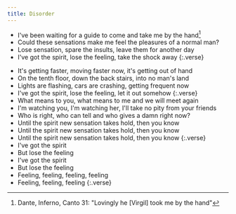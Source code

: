 ```yaml
---
title: Disorder
---
```


- I've been waiting for a guide to come and take me by the hand[^1]
- Could these sensations make me feel the pleasures of a normal man?
- Lose sensation, spare the insults, leave them for another day
- I've got the spirit, lose the feeling, take the shock away
{:.verse}
[^1]: Dante, Inferno, Canto 31: "Lovingly he [Virgil] took me by the hand"
- It's getting faster, moving faster now, it's getting out of hand
- On the tenth floor, down the back stairs, into no man's land
- Lights are flashing, cars are crashing, getting frequent now
- I've got the spirit, lose the feeling, let it out somehow
{:.verse}
- What means to you, what means to me and we will meet again
- I'm watching you, I'm watching her, I'll take no pity from your friends
- Who is right, who can tell and who gives a damn right now?
- Until the spirit new sensation takes hold, then you know
- Until the spirit new sensation takes hold, then you know
- Until the spirit new sensation takes hold, then you know
{:.verse}
- I've got the spirit
- But lose the feeling
- I've got the spirit
- But lose the feeling
- Feeling, feeling, feeling, feeling
- Feeling, feeling, feeling
{:.verse}

